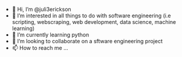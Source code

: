 - 👋 Hi, I’m @juli3erickson
- 👀 I’m interested in all things to do with software engineering (i.e scripting, webscraping, web development, data science, machine learning)
- 🌱 I’m currently learning python
- 💞️ I’m looking to collaborate on a sftware engineering project
- 📫 How to reach me ...

<!---
juli3erickson/juli3erickson is a ✨ special ✨ repository because its `README.md` (this file) appears on your GitHub profile.
You can click the Preview link to take a look at your changes.
--->
